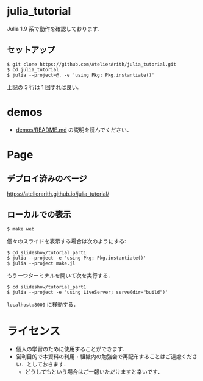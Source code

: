 # julia_tutorial

Julia 1.9 系で動作を確認しております．

## セットアップ

```console
$ git clone https://github.com/AtelierArith/julia_tutorial.git
$ cd julia_tutorial
$ julia --project=@. -e 'using Pkg; Pkg.instantiate()'
```

上記の 3 行は 1 回すれば良い.

# demos

- [demos/README.md](demos/README.md) の説明を読んでください．

# Page

## デプロイ済みのページ

https://atelierarith.github.io/julia_tutorial/

## ローカルでの表示

```console
$ make web
```

個々のスライドを表示する場合は次のようにする:

```console
$ cd slideshow/tutorial_part1
$ julia --project -e 'using Pkg; Pkg.instantiate()'
$ julia --project make.jl
```

もう一つターミナルを開いて次を実行する．

```console
$ cd slideshow/tutorial_part1
$ julia --project -e 'using LiveServer; serve(dir="build")' 
```

`localhost:8000` に移動する．


# ライセンス

- 個人の学習のために使用することができます．
- 営利目的で本資料の利用・組織内の勉強会で再配布することはご遠慮ください．としておきます．
  - どうしてもという場合はご一報いただけますと幸いです．
